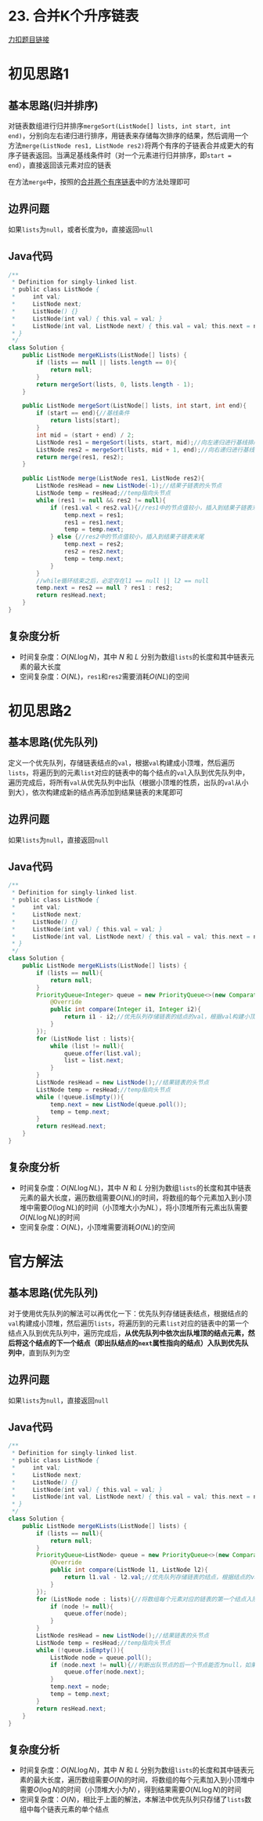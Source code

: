 # 23. 合并K个升序链表

[力扣题目链接](https://leetcode-cn.com/problems/merge-k-sorted-lists/)


# 初见思路1

## 基本思路(归并排序)
对链表数组进行归并排序`mergeSort(ListNode[] lists, int start, int end)`，分别向左右递归进行排序，用链表来存储每次排序的结果，然后调用一个方法`merge(ListNode res1, ListNode res2)`将两个有序的子链表合并成更大的有序子链表返回。当满足基线条件时（对一个元素进行归并排序，即`start = end`），直接返回该元素对应的链表

在方法`merge`中，按照的<a href="./0021. 合并两个有序链表.md">合并两个有序链表</a>中的方法处理即可

## 边界问题
如果`lists`为`null`，或者长度为`0`，直接返回`null`

## Java代码
```java
/**
 * Definition for singly-linked list.
 * public class ListNode {
 *     int val;
 *     ListNode next;
 *     ListNode() {}
 *     ListNode(int val) { this.val = val; }
 *     ListNode(int val, ListNode next) { this.val = val; this.next = next; }
 * }
 */
class Solution {
    public ListNode mergeKLists(ListNode[] lists) {
        if (lists == null || lists.length == 0){
            return null;
        }
        return mergeSort(lists, 0, lists.length - 1);
    }

    public ListNode mergeSort(ListNode[] lists, int start, int end){
        if (start == end){//基线条件
            return lists[start];
        }
        int mid = (start + end) / 2;
        ListNode res1 = mergeSort(lists, start, mid);//向左递归进行基线排序，用链表存储排序后的结果返回
        ListNode res2 = mergeSort(lists, mid + 1, end);//向右递归进行基线排序，用链表存储排序后的结果返回
        return merge(res1, res2);
    }

    public ListNode merge(ListNode res1, ListNode res2){
        ListNode resHead = new ListNode(-1);//结果子链表的头节点
        ListNode temp = resHead;//temp指向头节点
        while (res1 != null && res2 != null){
            if (res1.val < res2.val){//res1中的节点值较小，插入到结果子链表末尾
                temp.next = res1;
                res1 = res1.next;
                temp = temp.next;
            } else {//res2中的节点值较小，插入到结果子链表末尾
                temp.next = res2;
                res2 = res2.next;
                temp = temp.next;
            }
        }
        //while循环结束之后，必定存在l1 == null || l2 == null
        temp.next = res2 == null ? res1 : res2;
        return resHead.next;
    }
}
```

## 复杂度分析
- 时间复杂度：$O(NL \log N)$，其中 $N$ 和 $L$ 分别为数组`lists`的长度和其中链表元素的最大长度
- 空间复杂度：$O(NL)$，`res1`和`res2`需要消耗$O(NL)$的空间

# 初见思路2

## 基本思路(优先队列)
定义一个优先队列，存储链表结点的`val`，根据`val`构建成小顶堆，然后遍历`lists`，将遍历到的元素`list`对应的链表中的每个结点的`val`入队到优先队列中，遍历完成后，将所有`val`从优先队列中出队（根据小顶堆的性质，出队的`val`从小到大），依次构建成新的结点再添加到结果链表的末尾即可

## 边界问题
如果`lists`为`null`，直接返回`null`

## Java代码
```java
/**
 * Definition for singly-linked list.
 * public class ListNode {
 *     int val;
 *     ListNode next;
 *     ListNode() {}
 *     ListNode(int val) { this.val = val; }
 *     ListNode(int val, ListNode next) { this.val = val; this.next = next; }
 * }
 */
class Solution {
    public ListNode mergeKLists(ListNode[] lists) {
        if (lists == null){
            return null;
        }
        PriorityQueue<Integer> queue = new PriorityQueue<>(new Comparator<Integer>(){
            @Override
            public int compare(Integer i1, Integer i2){
                return i1 - i2;//优先队列存储链表的结点的val，根据val构建小顶堆
            }
        });
        for (ListNode list : lists){
            while (list != null){
                queue.offer(list.val);
                list = list.next;
            }
        }
        ListNode resHead = new ListNode();//结果链表的头节点
        ListNode temp = resHead;//temp指向头节点
        while (!queue.isEmpty()){
            temp.next = new ListNode(queue.poll());
            temp = temp.next;
        }
        return resHead.next;
    }
}
```

## 复杂度分析
- 时间复杂度：$O(NL \log NL)$，其中 $N$ 和 $L$ 分别为数组`lists`的长度和其中链表元素的最大长度，遍历数组需要$O(NL)$的时间，将数组的每个元素加入到小顶堆中需要$O(\log NL)$的时间（小顶堆大小为$NL$），将小顶堆所有元素出队需要$O(NL \log NL)$的时间
- 空间复杂度：$O(NL)$，小顶堆需要消耗$O(NL)$的空间

# 官方解法

## 基本思路(优先队列)

对于使用优先队列的解法可以再优化一下：优先队列存储链表结点，根据结点的`val`构建成小顶堆，然后遍历`lists`，将遍历到的元素`list`对应的链表中的第一个结点入队到优先队列中，遍历完成后，<strong>从优先队列中依次出队堆顶的结点元素，然后将这个结点的下一个结点（即出队结点的`next`属性指向的结点）入队到优先队列中</strong>，直到队列为空

## 边界问题
如果`lists`为`null`，直接返回`null`

## Java代码
```java
/**
 * Definition for singly-linked list.
 * public class ListNode {
 *     int val;
 *     ListNode next;
 *     ListNode() {}
 *     ListNode(int val) { this.val = val; }
 *     ListNode(int val, ListNode next) { this.val = val; this.next = next; }
 * }
 */
class Solution {
    public ListNode mergeKLists(ListNode[] lists) {
        if (lists == null){
            return null;
        }
        PriorityQueue<ListNode> queue = new PriorityQueue<>(new Comparator<ListNode>(){
            @Override
            public int compare(ListNode l1, ListNode l2){
                return l1.val - l2.val;//优先队列存储链表的结点，根据结点的val构建小顶堆
            }
        });
        for (ListNode node : lists){//将数组每个元素对应的链表的第一个结点入队，注意该结点不能为null
            if (node != null){
                queue.offer(node);
            }
        }
        ListNode resHead = new ListNode();//结果链表的头节点
        ListNode temp = resHead;//temp指向头节点
        while (!queue.isEmpty()){
            ListNode node = queue.poll();
            if (node.next != null){//判断出队节点的后一个节点能否为null，如果不为null，则需要加入到小顶堆中
                queue.offer(node.next);
            }
            temp.next = node;
            temp = temp.next;
        }
        return resHead.next;
    }
}
```

## 复杂度分析
- 时间复杂度：$O(NL \log N)$，其中 $N$ 和 $L$ 分别为数组`lists`的长度和其中链表元素的最大长度，遍历数组需要$O(N)$的时间，将数组的每个元素加入到小顶堆中需要$O(\log N)$的时间（小顶堆大小为$N$），得到结果需要$O(NL \log N)$的时间
- 空间复杂度：$O(N)$，相比于上面的解法，本解法中优先队列只存储了`lists`数组中每个链表元素的单个结点
